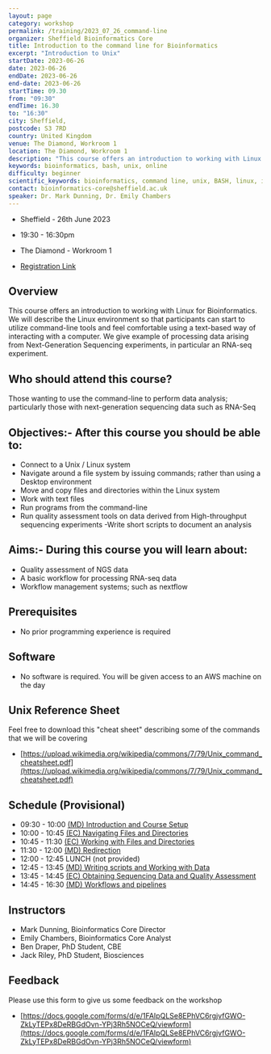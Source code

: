```yaml
---
layout: page
category: workshop
permalink: /training/2023_07_26_command-line
organizer: Sheffield Bioinformatics Core
title: Introduction to the command line for Bioinformatics
excerpt: "Introduction to Unix"
startDate: 2023-06-26
date: 2023-06-26
endDate: 2023-06-26
end-date: 2023-06-26
startTime: 09.30
from: "09:30"
endTime: 16.30
to: "16:30"
city: Sheffield,
postcode: S3 7RD
country: United Kingdom
venue: The Diamond, Workroom 1
location: The Diamond, Workroom 1
description: "This course offers an introduction to working with Linux. We will describe the Linux environment so that participants can start to utilize command-line tools and feel comfortable using a text-based way of interacting with a computer. We will use a case study of dealing with next-generation sequencing data"
keywords: bioinformatics, bash, unix, online
difficulty: beginner
scientific_keywords: bioinformatics, command line, unix, BASH, linux, informatics
contact: bioinformatics-core@sheffield.ac.uk
speaker: Dr. Mark Dunning, Dr. Emily Chambers
---
```


- Sheffield - 26th June 2023
- 19:30 - 16:30pm
- The Diamond - Workroom 1

- [Registration Link](https://www.eventbrite.com/e/introduction-to-the-command-line-for-bioinformatics-tickets-609611884557)




## Overview

This course offers an introduction to working with Linux for Bioinformatics. We will describe the Linux environment so that participants can start to utilize command-line tools and feel comfortable using a text-based way of interacting with a computer. We give example of processing data arising from Next-Generation Sequencing experiments, in particular an RNA-seq experiment.



## Who should attend this course?

Those wanting to use the command-line to perform data analysis; particularly those with next-generation sequencing data such as RNA-Seq

## Objectives:- After this course you should be able to:

- Connect to a Unix / Linux system
- Navigate around a file system by issuing commands; rather than using a Desktop environment
- Move and copy files and directories within the Linux system
- Work with text files
- Run programs from the command-line
- Run quality assessment tools on data derived from High-throughput sequencing experiments
 -Write short scripts to document an analysis


## Aims:- During this course you will learn about:

- Quality assessment of NGS data
- A basic workflow for processing RNA-seq data
- Workflow management systems; such as nextflow


## Prerequisites

- No prior programming experience is required

## Software

- No software is required. You will be given access to an AWS machine on the day

## Unix Reference Sheet

Feel free to download this "cheat sheet" describing some of the commands that we will be covering

- [https://upload.wikimedia.org/wikipedia/commons/7/79/Unix_command_cheatsheet.pdf](https://upload.wikimedia.org/wikipedia/commons/7/79/Unix_command_cheatsheet.pdf)

## Schedule (Provisional)

- 09:30 - 10:00 [(MD) Introduction and Course Setup](https://sbc.shef.ac.uk/wr_bbsrc_dtp_analytics2_2023/part0.nb.html)
- 10:00 - 10:45 [(EC) Navigating Files and Directories](https://datacarpentry.org/shell-genomics/02-the-filesystem.html)
- 10:45 - 11:30 [(EC) Working with Files and Directories](https://datacarpentry.org/shell-genomics/03-working-with-files.html)
- 11:30 - 12:00 [(MD) Redirection](https://datacarpentry.org/shell-genomics/04-redirection.html)
- 12:00 - 12:45 LUNCH (not provided)
- 12:45 - 13:45 [(MD) Writing scripts and Working with Data](https://datacarpentry.org/shell-genomics/05-writing-scripts.html)
- 13:45 - 14:45 [(EC) Obtaining Sequencing Data and Quality Assessment](https://sbc.shef.ac.uk/wr_bbsrc_dtp_analytics2_2023/part2.nb.html)
- 14:45 - 16:30 [(MD) Workflows and pipelines](https://sbc.shef.ac.uk/wr_bbsrc_dtp_analytics2_2023/part3.nb.html)


## Instructors

- Mark Dunning, Bioinformatics Core Director
- Emily Chambers, Bioinformatics Core Analyst
- Ben Draper, PhD Student, CBE
- Jack Riley, PhD Student, Biosciences

## Feedback 

Please use this form to give us some feedback on the workshop

- [https://docs.google.com/forms/d/e/1FAIpQLSe8EPhVC6rgjvfGWO-ZkLyTEPx8DeRBGdOvn-YPj3Rh5NOCeQ/viewform](https://docs.google.com/forms/d/e/1FAIpQLSe8EPhVC6rgjvfGWO-ZkLyTEPx8DeRBGdOvn-YPj3Rh5NOCeQ/viewform)